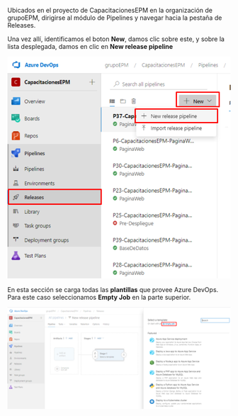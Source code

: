 Ubicados en el proyecto de CapacitacionesEPM en la organización de grupoEPM, dirigirse al módulo de Pipelines y navegar hacia la pestaña de Releases.

Una vez allí, identificamos el boton **New**, damos clic sobre este, y sobre la lista desplegada, damos en clic en **New release pipeline**

![opcion-crear-pipeline-release](./assets/opcion-creacion-pipeline-release.png)

En esta sección se carga todas las **plantillas** que provee Azure DevOps. Para este caso seleccionamos **Empty Job** en la parte superior.

![opcion-empty-job](./assets/opcion-empty-job.png)

